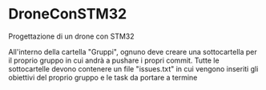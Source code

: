 # DroneConSTM32
 Progettazione di un drone con STM32

All'interno della cartella "Gruppi", ognuno deve creare una sottocartella per il proprio gruppo in cui andrà a pushare i propri commit.
Tutte le sottocartelle devono contenere un file "issues.txt" in cui vengono inseriti gli obiettivi del proprio gruppo e le task da portare a termine
